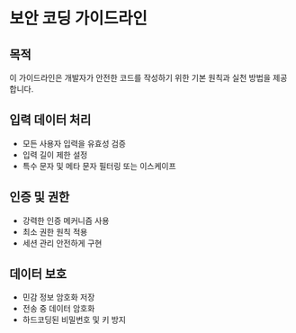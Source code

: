 # 보안 코딩 가이드라인

## 목적
이 가이드라인은 개발자가 안전한 코드를 작성하기 위한 기본 원칙과 실천 방법을 제공합니다.

## 입력 데이터 처리
- 모든 사용자 입력을 유효성 검증
- 입력 길이 제한 설정
- 특수 문자 및 메타 문자 필터링 또는 이스케이프

## 인증 및 권한
- 강력한 인증 메커니즘 사용
- 최소 권한 원칙 적용
- 세션 관리 안전하게 구현

## 데이터 보호
- 민감 정보 암호화 저장
- 전송 중 데이터 암호화
- 하드코딩된 비밀번호 및 키 방지